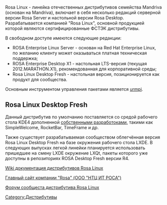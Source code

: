 Rosa Linux - линейка отечественных дистрибутивов семейства Mandriva
(основан на Mandriva), включает в себя несколько редакций серверной
версии Rosa Server и настольной версии Rosa Desktop. Разрабатывается
компанией "Rosa Linux", основной продукцией которой являются
сертифицированные ФСТЭК дистрибутивы.

В свободном доступе имеются следующие редакции:

  - ROSA Enterprise Linux Server - основан на Red Hat Enterprise Linux,
    по желанию клиенту может оказываться платная техническая поддержка;
  - ROSA Enterprise Desktop X1 - настольная LTS-версия (текущая
    2012.MARATHON.X1), рекомендованная для корпоративной среды;
  - Rosa Linux Desktop Fresh - настольная версия, позиционируется как
    продукт для сообщества.

Основным инструментом управления пакетами является
[urmpi](http://wiki.rosalab.ru/ru/index.php/Тонкости_работы_с_Urpmi).

## Rosa Linux Desktop Fresh

Данный дистрибутив по умолчанию поставляется со средой рабочего стола
KDE4 дополненной [собственными
разработоками](http://www.rosalab.ru/products/desktop_fresh/brand_software),
такими как SimpleWelcome, RocketBar, TimeFrame и др.

Также существует разрабатываемая сообществом облегчённая версия Rosa
Linux Desktop Fresh на базе окружения рабочего стола LXDE. В следующих
выпусках легкой линейки планируется использовать пришедшее на смену
LXDE окружение LXQt, пакеты которого уже доступны в репозиториях ROSA
Desktop Fresh версии R4.

[Wiki документация дистрибутивов Rosa
Linux](http://wiki.rosalab.ru/ru/index.php/Заглавная_страница)

[Главный сайт компании "Rosa" (ООО "НТЦ ИТ
РОСА")](http://www.rosalab.ru/)

[Форум сообщеста дистрибутива Rosa Linux](http://forum.rosalab.ru/)

[Category:Дистрибутивы](Category:Дистрибутивы)